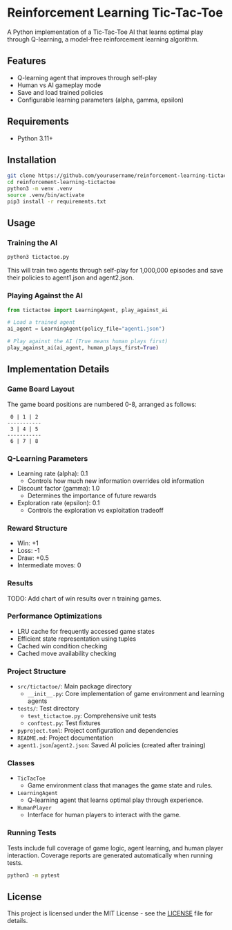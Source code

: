 # Reinforcement Learning Tic-Tac-Toe

A Python implementation of a Tic-Tac-Toe AI that learns optimal play through Q-learning, a model-free reinforcement learning algorithm.

## Features

- Q-learning agent that improves through self-play
- Human vs AI gameplay mode
- Save and load trained policies
- Configurable learning parameters (alpha, gamma, epsilon)

## Requirements

- Python 3.11+

## Installation

```bash
git clone https://github.com/yourusername/reinforcement-learning-tictactoe.git
cd reinforcement-learning-tictactoe
python3 -m venv .venv
source .venv/bin/activate
pip3 install -r requirements.txt
```

## Usage

### Training the AI

```bash
python3 tictactoe.py
```

This will train two agents through self-play for 1,000,000 episodes and save their policies to agent1.json and agent2.json.

### Playing Against the AI

```py
from tictactoe import LearningAgent, play_against_ai

# Load a trained agent
ai_agent = LearningAgent(policy_file="agent1.json")

# Play against the AI (True means human plays first)
play_against_ai(ai_agent, human_plays_first=True)
```

## Implementation Details

### Game Board Layout

The game board positions are numbered 0-8, arranged as follows:

```text
 0 | 1 | 2 
-----------
 3 | 4 | 5 
-----------
 6 | 7 | 8 
```

### Q-Learning Parameters

- Learning rate (alpha): 0.1
  - Controls how much new information overrides old information
- Discount factor (gamma): 1.0
  - Determines the importance of future rewards
- Exploration rate (epsilon): 0.1
  - Controls the exploration vs exploitation tradeoff

### Reward Structure

- Win: +1
- Loss: -1
- Draw: +0.5
- Intermediate moves: 0

### Results

TODO: Add chart of win results over n training games.

### Performance Optimizations

- LRU cache for frequently accessed game states
- Efficient state representation using tuples
- Cached win condition checking
- Cached move availability checking

### Project Structure

- `src/tictactoe/`: Main package directory
  - `__init__.py`: Core implementation of game environment and learning agents
- `tests/`: Test directory
  - `test_tictactoe.py`: Comprehensive unit tests
  - `conftest.py`: Test fixtures
- `pyproject.toml`: Project configuration and dependencies
- `README.md`: Project documentation
- `agent1.json`/`agent2.json`: Saved AI policies (created after training)

### Classes

- ```TicTacToe```
  - Game environment class that manages the game state and rules.
- ```LearningAgent```
  - Q-learning agent that learns optimal play through experience.
- ```HumanPlayer```
  - Interface for human players to interact with the game.

### Running Tests

Tests include full coverage of game logic, agent learning, and human player interaction. Coverage reports are generated automatically when running tests.

```bash
python3 -m pytest
```

## License

This project is licensed under the MIT License - see the [LICENSE](LICENSE) file for details.
